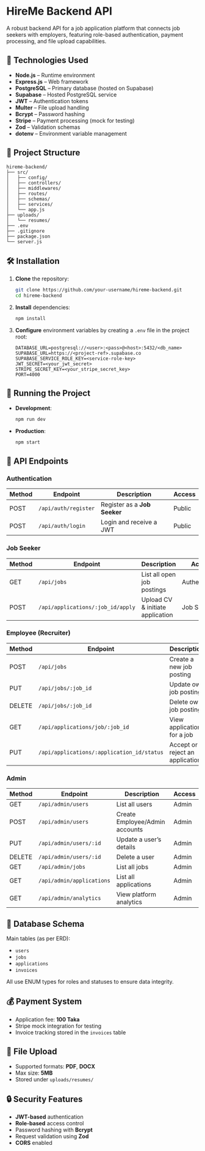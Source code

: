 # HireMe Backend API

A robust backend API for a job application platform that connects job seekers with employers, featuring role-based authentication, payment processing, and file upload capabilities.

## 🚀 Technologies Used

- **Node.js** – Runtime environment  
- **Express.js** – Web framework  
- **PostgreSQL** – Primary database (hosted on Supabase)  
- **Supabase** – Hosted PostgreSQL service  
- **JWT** – Authentication tokens  
- **Multer** – File upload handling  
- **Bcrypt** – Password hashing  
- **Stripe** – Payment processing (mock for testing)  
- **Zod** – Validation schemas  
- **dotenv** – Environment variable management  

## 📁 Project Structure

```
hireme-backend/
├── src/
│   ├── config/
│   ├── controllers/
│   ├── middlewares/
│   ├── routes/
│   ├── schemas/
│   ├── services/
│   └── app.js
├── uploads/
│   └── resumes/
├── .env
├── .gitignore
├── package.json
└── server.js

```

## 🛠️ Installation

1. **Clone** the repository:  
   ```bash
   git clone https://github.com/your-username/hireme-backend.git
   cd hireme-backend
   ```
2. **Install** dependencies:  
   ```bash
   npm install
   ```
3. **Configure** environment variables by creating a `.env` file in the project root:
   ```env
   DATABASE_URL=postgresql://<user>:<pass>@<host>:5432/<db_name>
   SUPABASE_URL=https://<project-ref>.supabase.co
   SUPABASE_SERVICE_ROLE_KEY=<service-role-key>
   JWT_SECRET=<your_jwt_secret>
   STRIPE_SECRET_KEY=<your_stripe_secret_key>
   PORT=4000
   ```

## 🚀 Running the Project

- **Development**:
  ```bash
  npm run dev
  ```
- **Production**:
  ```bash
  npm start
  ```

## 🔗 API Endpoints

### Authentication

| Method | Endpoint               | Description                    | Access  |
| ------ | ---------------------- | ------------------------------ | ------- |
| POST   | `/api/auth/register`   | Register as a **Job Seeker**   | Public  |
| POST   | `/api/auth/login`      | Login and receive a JWT        | Public  |

### Job Seeker

| Method | Endpoint                              | Description                       | Access        |
| ------ | ------------------------------------- | --------------------------------- | ------------- |
| GET    | `/api/jobs`                           | List all open job postings        | Authenticated |
| POST   | `/api/applications/:job_id/apply`     | Upload CV & initiate application  | Job Seeker    |

### Employee (Recruiter)

| Method | Endpoint                                        | Description                          | Access    |
| ------ | ----------------------------------------------- | ------------------------------------ | --------- |
| POST   | `/api/jobs`                                     | Create a new job posting             | Employee  |
| PUT    | `/api/jobs/:job_id`                             | Update own job posting               | Employee  |
| DELETE | `/api/jobs/:job_id`                             | Delete own job posting               | Employee  |
| GET    | `/api/applications/job/:job_id`                 | View applications for a job          | Employee  |
| PUT    | `/api/applications/:application_id/status`      | Accept or reject an application      | Employee  |

### Admin

| Method | Endpoint                         | Description                       | Access |
| ------ | -------------------------------- | --------------------------------- | ------ |
| GET    | `/api/admin/users`               | List all users                    | Admin  |
| POST   | `/api/admin/users`               | Create Employee/Admin accounts    | Admin  |
| PUT    | `/api/admin/users/:id`           | Update a user’s details           | Admin  |
| DELETE | `/api/admin/users/:id`           | Delete a user                     | Admin  |
| GET    | `/api/admin/jobs`                | List all jobs                     | Admin  |
| GET    | `/api/admin/applications`        | List all applications             | Admin  |
| GET    | `/api/admin/analytics`           | View platform analytics           | Admin  |

## 💾 Database Schema

Main tables (as per ERD):

- `users`
- `jobs`
- `applications`
- `invoices`

All use ENUM types for roles and statuses to ensure data integrity.

## 💰 Payment System

- Application fee: **100 Taka**  
- Stripe mock integration for testing  
- Invoice tracking stored in the `invoices` table  

## 📄 File Upload

- Supported formats: **PDF**, **DOCX**  
- Max size: **5MB**  
- Stored under `uploads/resumes/`

## 🔒 Security Features

- **JWT-based** authentication  
- **Role-based** access control  
- Password hashing with **Bcrypt**  
- Request validation using **Zod**  
- **CORS** enabled  

